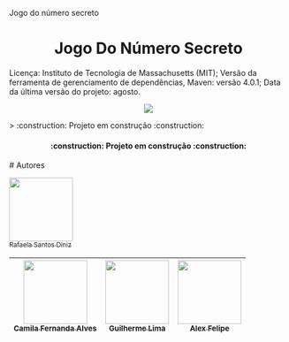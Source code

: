 Jogo do número secreto
<h1 align="center"> Jogo Do Número Secreto </h1>


Licença: 
Instituto de Tecnologia de Massachusetts (MIT);
Versão da ferramenta de gerenciamento de dependências, 
Maven: versão 4.0.1;
Data da última versão do projeto: agosto.


<p align="center">
<img loading="lazy" src="http://img.shields.io/static/v1?label=STATUS&message=EM%20DESENVOLVIMENTO&color=GREEN&style=for-the-badge"/>
</p>
> :construction: Projeto em construção :construction:
<h4 align="center"> 
    :construction:  Projeto em construção  :construction:
</h4>
# Autores

[<img loading="lazy" src="https://avatars.githubusercontent.com/u/195609939?v=4" width=115><br><sub>Rafaela Santos Diniz</sub>](https://github.com/rafaela-corujinha)


| [<img loading="lazy" src="https://avatars.githubusercontent.com/u/37356058?v=4" width=115><br><sub>Camila Fernanda Alves</sub>](https://github.com/camilafernanda) |  [<img loading="lazy" src="https://avatars.githubusercontent.com/u/30351153?v=4" width=115><br><sub>Guilherme Lima</sub>](https://github.com/guilhermeonrails) |  [<img loading="lazy" src="https://avatars.githubusercontent.com/u/8989346?v=4" width=115><br><sub>Alex Felipe</sub>](https://github.com/alexfelipe) |
| :---: | :---: | :---: |
